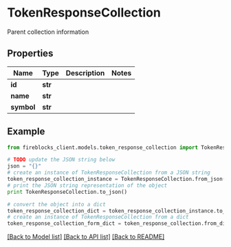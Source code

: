# TokenResponseCollection

Parent collection information

## Properties
Name | Type | Description | Notes
------------ | ------------- | ------------- | -------------
**id** | **str** |  | 
**name** | **str** |  | 
**symbol** | **str** |  | 

## Example

```python
from fireblocks_client.models.token_response_collection import TokenResponseCollection

# TODO update the JSON string below
json = "{}"
# create an instance of TokenResponseCollection from a JSON string
token_response_collection_instance = TokenResponseCollection.from_json(json)
# print the JSON string representation of the object
print TokenResponseCollection.to_json()

# convert the object into a dict
token_response_collection_dict = token_response_collection_instance.to_dict()
# create an instance of TokenResponseCollection from a dict
token_response_collection_form_dict = token_response_collection.from_dict(token_response_collection_dict)
```
[[Back to Model list]](../README.md#documentation-for-models) [[Back to API list]](../README.md#documentation-for-api-endpoints) [[Back to README]](../README.md)


